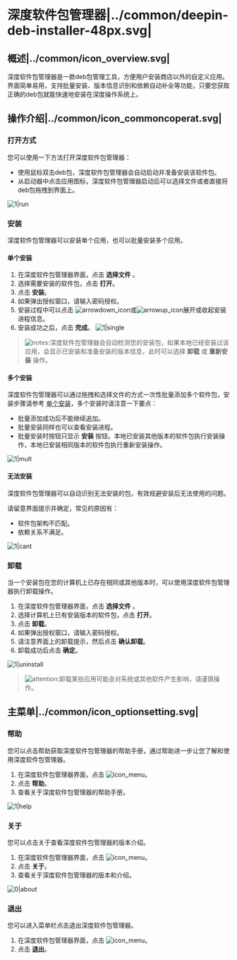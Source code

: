 # 深度软件包管理器|../common/deepin-deb-installer-48px.svg|

## 概述|../common/icon_overview.svg|

深度软件包管理器是一款deb包管理工具，方便用户安装商店以外的自定义应用。界面简单易用，支持批量安装、版本信息识别和依赖自动补全等功能，只要您获取正确的deb包就能快速地安装在深度操作系统上。






## 操作介绍|../common/icon_commoncoperat.svg|


### 打开方式

您可以使用一下方法打开深度软件包管理器：

- 使用鼠标双击deb包，深度软件包管理器会自动启动并准备安装该软件包。
- 从启动器中点击应用图标，深度软件包管理器启动后可以选择文件或者直接将deb包拖拽到界面上。

![1|run](png/run.png)

### 安装

深度软件包管理器可以安装单个应用，也可以批量安装多个应用。

#### 单个安装

1.  在深度软件包管理器界面，点击 **选择文件** 。
2.  选择需要安装的软件包，点击 **打开**。
3.  点击 **安装**。
4.  如果弹出授权窗口，请输入密码授权。
5.  安装过程中可以点击 ![arrowdown_icon](icon/arrowdown_icon.svg)或![arrowup_icon](icon/arrowup_icon.svg)展开或收起安装进程信息。
6.  安装成功之后，点击 **完成**。
  ![1|single](png/single.png)

>![notes](icon/notes.svg):深度软件包管理器会自动检测您的安装包，如果本地已经安装过该应用，会显示已安装和准备安装的版本信息，此时可以选择 **卸载** 或 **重新安装** 操作。




#### 多个安装

深度软件包管理器可以通过拖拽和选择文件的方式一次性批量添加多个软件包，安装步骤请参考 [单个安装](单个安装)，多个安装时请注意一下要点：

- 批量添加成功后不能继续追加。
- 批量安装同样也可以查看安装进程。
- 批量安装时按钮只显示 **安装** 按钮。本地已安装其他版本的软件包执行安装操作，本地已安装相同版本的软件包执行重新安装操作。


![1|mult](png/mult.png)


#### 无法安装

深度软件包管理器可以自动识别无法安装的包，有效规避安装后无法使用的问题。

请留意界面提示并确定，常见的原因有：

- 软件包架构不匹配。
- 依赖关系不满足。


![1|cant](png/cant.png)


### 卸载

当一个安装包在您的计算机上已存在相同或其他版本时，可以使用深度软件包管理器执行卸载操作。

1. 在深度软件包管理器界面，点击 **选择文件** 。
2. 选择计算机上已有安装版本的软件包，点击 **打开**。
3. 点击 **卸载**。
4. 如果弹出授权窗口，请输入密码授权。
5. 请注意界面上的卸载提示，然后点击 **确认卸载**。
6. 卸载成功后点击 **确定**。

![1|uninstall](png/uninstall.png)

> ![attention](icon/attention.svg):卸载某些应用可能会对系统或其他软件产生影响，请谨慎操作。




## 主菜单|../common/icon_optionsetting.svg|

### 帮助

您可以点击帮助获取深度软件包管理器的帮助手册，通过帮助进一步让您了解和使用深度软件包管理器。

1. 在深度软件包管理器界面，点击 ![icon_menu](icon/icon_menu.svg)。
2. 点击 **帮助**。
3. 查看关于深度软件包管理器的帮助手册。

![1|help](png/help.png)

### 关于

您可以点击关于查看深度软件包管理器的版本介绍。

1. 在深度软件包管理器界面，点击 ![icon_menu](icon/icon_menu.svg)。
2. 点击 **关于**。
3. 查看关于深度软件包管理器的版本和介绍。

![0|about](png/about.png)

### 退出

您可以进入菜单栏点击退出深度软件包管理器。

1. 在深度软件包管理器界面，点击 ![icon_menu](icon/icon_menu.svg)。
2. 点击 **退出**。

